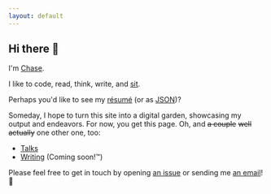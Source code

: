 ```yaml
---
layout: default
---
```


## Hi there 👋

I'm [Chase](https://github.com/clmay).

I like to code, read, think, write, and
[sit](https://en.wikipedia.org/wiki/Shikantaza).

Perhaps you'd like to see my [résumé](https://registry.jsonresume.org/clmay) (or as [JSON](https://gist.github.com/clmay/0b22b72508e2d3bdb8f3d7ac5fa87369))?

Someday, I hope to turn this site into a digital garden, showcasing my output and endeavors. For now, you get this page.
Oh, and ~~a couple~~ ~~well actually~~ one other one, too:

- [Talks](https://clm.dev/talks/)
- [Writing](https://clm.dev/writing/) (Coming soon!™)

Please feel free to get in touch by opening [an issue](https://github.com/clmay/clmay/issues/new) or sending me
[an email](mailto:hello@clm.dev)! 🙏
